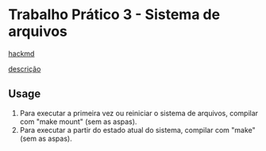 # Trabalho Prático 3 - Sistema de arquivos

[hackmd](https://hackmd.io/@LtJ2bAmASVmgvkv-W6JUMQ/HkgysGWEt/edit)

[descrição](https://docs.google.com/document/d/1nt1wdwFmdG0QXStkyXuh5AWFJV7twP4i0XNQgBm5jzs/edit)


## Usage

1. Para executar a primeira vez ou reiniciar o sistema de arquivos, compilar com "make mount" (sem as aspas).
2. Para executar a partir do estado atual do sistema, compilar com "make" (sem as aspas).
